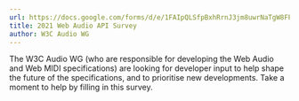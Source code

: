```yaml
---
url: https://docs.google.com/forms/d/e/1FAIpQLSfpBxhRrnJ3jm8uwrNaTgW8FPKwZdfzKG7_xWLJ7TxDjxnOLA/viewform
title: 2021 Web Audio API Survey
author: W3C Audio WG
---
```


The W3C Audio WG (who are responsible for developing the Web Audio and Web MIDI specifications) are looking for developer input to help shape the future of the specifications, and to prioritise new developments. Take a moment to help by filling in this survey.

